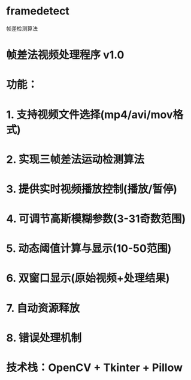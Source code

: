 # framedetect
帧差检测算法
# 帧差法视频处理程序 v1.0
# 功能：
# 1. 支持视频文件选择(mp4/avi/mov格式)
# 2. 实现三帧差法运动检测算法
# 3. 提供实时视频播放控制(播放/暂停)
# 4. 可调节高斯模糊参数(3-31奇数范围)
# 5. 动态阈值计算与显示(10-50范围)
# 6. 双窗口显示(原始视频+处理结果)
# 7. 自动资源释放
# 8. 错误处理机制
# 技术栈：OpenCV + Tkinter + Pillow
